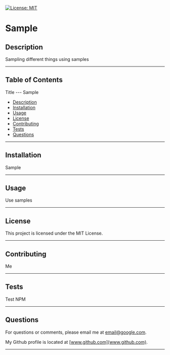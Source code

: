 
[![License: MIT](https://img.shields.io/badge/License-MIT-yellow.svg)](https://opensource.org/licenses/MIT)

# Sample
     

## Description


Sampling different things using samples


---


## Table of Contents


Title --- Sample
* [Description](#description)
* [Installation](#installation)
* [Usage](#usage)
* [License](#license)
* [Contributing](#contributing)
* [Tests](#tests)
* [Questions](#questions)


---


## Installation


Sample


---


## Usage


Use samples


---


## License


This project is licensed under the MIT License.


---


## Contributing


Me


---


## Tests


Test NPM


---


## Questions


For questions or comments, please email me at email@google.com.

My Github profile is located at [www.github.com](www.github.com).


---
